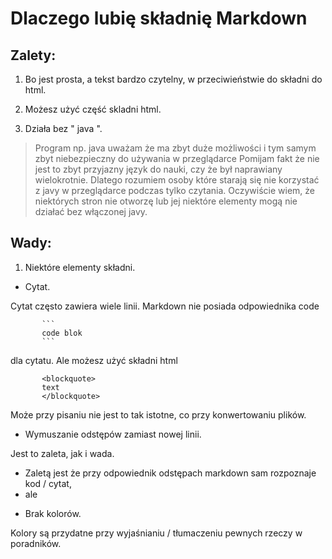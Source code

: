 
# Dlaczego lubię składnię Markdown

## Zalety:

1. Bo jest prosta, a tekst bardzo czytelny, w przeciwieństwie do składni do html.

2. Możesz użyć część skladni html.

3. Działa bez " java ".
<blockquote>
 Program np. java uważam że ma zbyt duże możliwości i tym samym zbyt niebezpieczny do używania w przeglądarce
 Pomijam fakt że nie jest to zbyt przyjazny język do nauki, czy że był naprawiany wielokrotnie.
 Dlatego rozumiem osoby które starają się nie korzystać z javy w przeglądarce podczas tylko czytania.
 Oczywiście wiem, że niektórych stron nie otworzę lub jej niektóre elementy mogą nie działać bez włączonej javy.
 </blockquote>


## Wady:

1. Niektóre elementy składni.

- Cytat.

Cytat często zawiera wiele linii. Markdown nie posiada odpowiednika code

           ```
           code blok
           ```
 
 dla cytatu. Ale możesz użyć składni html  
 
           <blockquote>
           text
           </blockquote> 
           
 Może przy pisaniu nie jest to tak istotne, co przy konwertowaniu plików.
 
- Wymuszanie odstępów zamiast nowej linii.

Jest to zaleta, jak i wada.
* Zaletą jest że przy odpowiednik odstępach markdown sam rozpoznaje kod / cytat, 
* ale

- Brak kolorów. 

Kolory są przydatne przy wyjaśnianiu / tłumaczeniu pewnych rzeczy w poradników.
